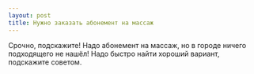 ```yaml
---
layout: post 
title: Нужно заказать абонемент на массаж 
--- 
```

Срочно, подскажите! Надо абонемент на массаж, но в городе ничего подходящего не нашёл! Надо быстро найти хороший вариант, подскажите советом.